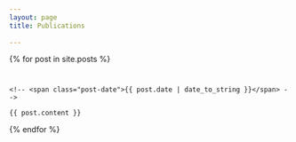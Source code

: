 ```yaml
---
layout: page
title: Publications
 
---
```

<style type="'text/css'">
  


</style>
 
<div class="posts">
  {% for post in site.posts %}
  <div class="post">
    <h1 class="post-title">
     <!--  <a href="{{ post.url }}">
        {{ post.title }}
      </a> -->
    </h1>

    <!-- <span class="post-date">{{ post.date | date_to_string }}</span> -->

    {{ post.content }}
  </div>
  {% endfor %}
</div>

<!-- <div class="pagination">
  {% if paginator.next_page %}
    <a class="pagination-item older" href="{{ site.baseurl }}page{{paginator.next_page}}">Older</a>
  {% else %}
    <span class="pagination-item older">Older</span>
  {% endif %}
  {% if paginator.previous_page %}
    {% if paginator.page == 2 %}
      <a class="pagination-item newer" href="{{ site.baseurl }}">Newer</a>
    {% else %}
      <a class="pagination-item newer" href="{{ site.baseurl }}page{{paginator.previous_page}}">Newer</a>
    {% endif %}
  {% else %}
    <span class="pagination-item newer">Newer</span>
  {% endif %}
</div> -->